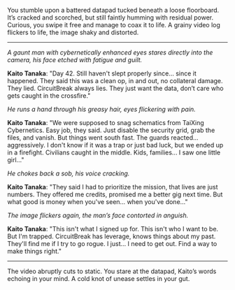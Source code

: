 You stumble upon a battered datapad tucked beneath a loose floorboard. It’s cracked and scorched, but still faintly humming with residual power.  Curious, you swipe it free and manage to coax it to life. A grainy video log flickers to life, the image shaky and distorted. 

***
*A gaunt man with cybernetically enhanced eyes stares directly into the camera, his face etched with fatigue and guilt.* 

**Kaito Tanaka**: "Day 42. Still haven't slept properly since… since it happened.  They said this was a clean op, in and out, no collateral damage. They lied. CircuitBreak always lies. They just want the data, don’t care who gets caught in the crossfire."

*He runs a hand through his greasy hair, eyes flickering with pain.* 

**Kaito Tanaka**: "We were supposed to snag schematics from TaiXing Cybernetics. Easy job, they said. Just disable the security grid, grab the files, and vanish. But things went south fast. The guards reacted… aggressively. I don't know if it was a trap or just bad luck, but we ended up in a firefight. Civilians caught in the middle. Kids, families... I saw one little girl…"

*He chokes back a sob, his voice cracking.* 

**Kaito Tanaka**: "They said I had to prioritize the mission, that lives are just numbers. They offered me credits, promised me a better gig next time. But what good is money when you've seen… when you've done…"

*The image flickers again, the man’s face contorted in anguish.* 

**Kaito Tanaka**: "This isn't what I signed up for. This isn't who I want to be. But I'm trapped. CircuitBreak has leverage, knows things about my past. They'll find me if I try to go rogue. I just… I need to get out. Find a way to make things right."

*** 
The video abruptly cuts to static. You stare at the datapad, Kaito’s words echoing in your mind. A cold knot of unease settles in your gut. 


